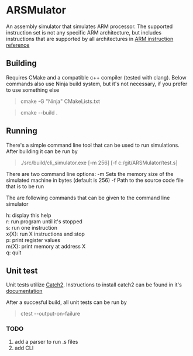 # ARSMulator

An assembly simulator that simulates ARM processor. The supported instruction set is not any specific ARM architecture, but includes instructions that are supported by all architectures in [ARM instruction reference](https://developer.arm.com/documentation/dui0068/b/ARM-Instruction-Reference?lang=en)

## Building

Requires CMake and a compatible c++ compiler (tested with clang).  Below commands also use Ninja build system, but it's not necessary, if you prefer to use something else
>cmake -G "Ninja" CMakeLists.txt

>cmake --build .

## Running

There's a simple command line tool that can be used to run simulations. After building it can be run by 
>./src/build/cli_simulator.exe [-m 256] [-f c\:/git/ARSMulator/test.s]

There are two command line options:
-m Sets the memory size of the simulated machine in bytes (default is 256)
-f Path to the source code file that is to be run

The are following commands that can be given to the command line simulator

h: display this help\
r: run program until it's stopped\
s: run one instruction\
x{X}: run X instructions and stop\
p: print register values\
m{X}: print memory at address X\
q: quit

## Unit test

Unit tests utilize [Catch2](https://github.com/catchorg/Catch2). Instructions to install catch2 can be found in it's [documentation](https://github.com/catchorg/Catch2/blob/devel/docs/cmake-integration.md#installing-catch2-from-git-repository)

After a succesful build, all unit tests can be run by
>ctest --output-on-failure

### TODO
1. add a parser to run .s files
2. add CLI
